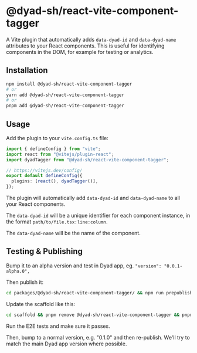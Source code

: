 # @dyad-sh/react-vite-component-tagger

A Vite plugin that automatically adds `data-dyad-id` and `data-dyad-name` attributes to your React components. This is useful for identifying components in the DOM, for example for testing or analytics.

## Installation

```bash
npm install @dyad-sh/react-vite-component-tagger
# or
yarn add @dyad-sh/react-vite-component-tagger
# or
pnpm add @dyad-sh/react-vite-component-tagger
```

## Usage

Add the plugin to your `vite.config.ts` file:

```ts
import { defineConfig } from "vite";
import react from "@vitejs/plugin-react";
import dyadTagger from "@dyad-sh/react-vite-component-tagger";

// https://vitejs.dev/config/
export default defineConfig({
  plugins: [react(), dyadTagger()],
});
```

The plugin will automatically add `data-dyad-id` and `data-dyad-name` to all your React components.

The `data-dyad-id` will be a unique identifier for each component instance, in the format `path/to/file.tsx:line:column`.

The `data-dyad-name` will be the name of the component.

## Testing & Publishing

Bump it to an alpha version and test in Dyad app, eg. `"version": "0.0.1-alpha.0",`

Then publish it:

```sh
cd packages/@dyad-sh/react-vite-component-tagger/ && npm run prepublishOnly && npm publish
```

Update the scaffold like this:

```sh
cd scaffold && pnpm remove @dyad-sh/react-vite-component-tagger && pnpm add -D @dyad-sh/react-vite-component-tagger
```

Run the E2E tests and make sure it passes.

Then, bump to a normal version, e.g. "0.1.0" and then re-publish. We'll try to match the main Dyad app version where possible.